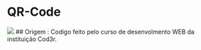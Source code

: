 # QR-Code
<img src="https://img.icons8.com/ios-glyphs/90/000000/qr-code--v1.png"/>
## Origem :
Codigo feito pelo curso de desenvolmento WEB da instituição Cod3r.
